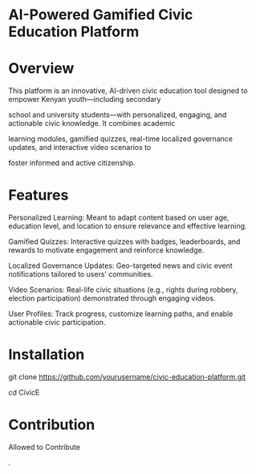 # **AI-Powered Gamified Civic Education Platform**

# **Overview**

This platform is an innovative, AI-driven civic education tool designed to empower Kenyan youth—including secondary 

school and university students—with personalized, engaging, and actionable civic knowledge. It combines academic 

learning modules, gamified quizzes, real-time localized governance updates, and interactive video scenarios to 

foster informed and active citizenship.

# **Features**

Personalized Learning: Meant to adapt  content based on user age, education level, and location to ensure relevance and effective learning.

Gamified Quizzes: Interactive quizzes with badges, leaderboards, and rewards to motivate engagement and reinforce knowledge.

Localized Governance Updates: Geo-targeted news and civic event notifications tailored to users’ communities.

Video Scenarios: Real-life civic situations (e.g., rights during robbery, election participation) demonstrated through engaging videos.

User Profiles: Track progress, customize learning paths, and enable actionable civic participation.

# **Installation**

git clone https://github.com/yourusername/civic-education-platform.git

cd CivicE


# **Contribution**

Allowed to Contribute 



.


